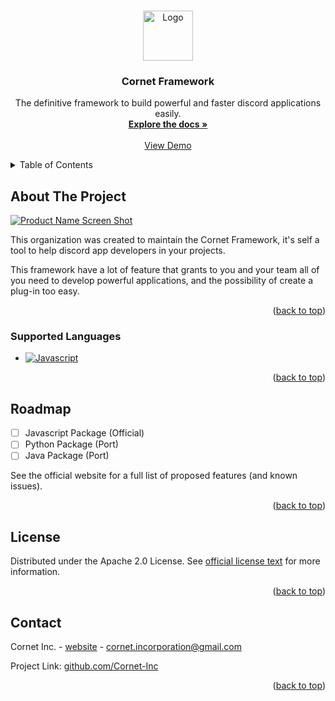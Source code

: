 <!-- Improved compatibility of back to top link: See: https://github.com/othneildrew/Best-README-Template/pull/73 -->
<a id="readme-top"></a>
<!--
*** Thanks for checking out the Best-README-Template. If you have a suggestion
*** that would make this better, please fork the repo and create a pull request
*** or simply open an issue with the tag "enhancement".
*** Don't forget to give the project a star!
*** Thanks again! Now go create something AMAZING! :D
-->



<!-- PROJECT LOGO -->
<br />
<div align="center">
  <a href="https://github.com/Cornet-Inc">
    <img src="images/logo.png" alt="Logo" width="80" height="80">
  </a>

<h3 align="center">Cornet Framework</h3>

  <p align="center">
    The definitive framework to build powerful and faster discord applications easily.
    <br />
    <a href="https://cornet.vercel.app/docs"><strong>Explore the docs »</strong></a>
    <br />
    <br />
    <a href="https://github.com/freitaseric/discord-bot#readme">View Demo</a>
  </p>
</div>



<!-- TABLE OF CONTENTS -->
<details>
  <summary>Table of Contents</summary>
  <ol>
    <li>
      <a href="#about-the-project">About The Project</a>
      <ul>
        <li><a href="#supported-languages">Supported Languages</a></li>
      </ul>
    </li>
    <li><a href="#license">License</a></li>
    <li><a href="#contact">Contact</a></li>
  </ol>
</details>



<!-- ABOUT THE PROJECT -->
## About The Project

[![Product Name Screen Shot](images/screenshot.png)](https://cornet.vercel.app)

This organization was created to maintain the Cornet Framework, it's self a tool to help discord app developers in your projects.

This framework have a lot of feature that grants to you and your team all of you need to develop powerful applications, and the possibility of create a plug-in too easy.

<p align="right">(<a href="#readme-top">back to top</a>)</p>



### Supported Languages

* [![Javascript](https://img.shields.io/badge/Javascript-20232A?style=for-the-badge&logo=javascript&logoColor=61DAFB)](https://developer.mozilla.org/pt-BR/docs/Web/JavaScript)

<p align="right">(<a href="#readme-top">back to top</a>)</p>




<!-- ROADMAP -->
## Roadmap

- [ ] Javascript Package (Official)
- [ ] Python Package (Port)
- [ ] Java Package (Port)

See the official website for a full list of proposed features (and known issues).

<p align="right">(<a href="#readme-top">back to top</a>)</p>



<!-- LICENSE -->
## License

Distributed under the Apache 2.0 License. See [official license text](https://www.apache.org/licenses/LICENSE-2.0.txt) for more information.

<p align="right">(<a href="#readme-top">back to top</a>)</p>



<!-- CONTACT -->
## Contact

Cornet Inc. - [website](https://cornet.vercel.app) - cornet.incorporation@gmail.com

Project Link: [github.com/Cornet-Inc](https://github.com/Cornet-Inc)

<p align="right">(<a href="#readme-top">back to top</a>)</p> 
